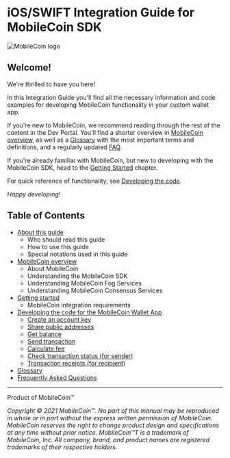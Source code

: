 # iOS/SWIFT Integration Guide for MobileCoin SDK

![MobileCoin logo](docs/docs/images/mobilecoin-logo.png)

## Welcome!

We're thrilled to have you here!

In this Integration Guide you'll find all the necessary information and code examples for developing MobileCoin functionality in your custom wallet app.

If you're new to MobileCoin, we recommend reading through the rest of the content in the Dev Portal. You'll find a shorter overview in [MobileCoin overview](mobilecoin.md), as well as a [Glossary](glossary.md) with the most important terms and definitions, and a regularly updated [FAQ](faq.md).

If you're already familiar with MobileCoin, but new to developing with the MobileCoin SDK, head to the [Getting Started](getting-started.md) chapter.

For quick reference of functionality, see [Developing the code](dev-overview/).

*Happy developing!*

## Table of Contents

* [About this guide](about.md)
  * Who should read this guide
  * How to use this guide
  * Special notations used in this guide
* [MobileCoin overview](/docs/mobilecoin.md)
  * About MobileCoin
  * Understanding the MobileCoin SDK
  * Understanding MobileCoin Fog Services
  * Understanding MobileCoin Consensus Services
* [Getting started](getting-started.md)
  * MobileCoin integration requirements
* [Developing the code for the MobileCoin Wallet App](dev-overview/)
  * [Create an account key](dev-overview/create-account-key.md)
  * [Share public addresses](dev-overview/share-public-addresses.md)
  * [Get balance](dev-overview/get-balance.md)
  * [Send transaction](dev-overview/send-transaction.md)
  * [Calculate fee](dev-overview/calculate-fee.md)
  * [Check transaction status (for sender)](dev-overview/check-transaction-status.md)
  * [Transaction receipts (for recipient)](dev-overview/transaction-receipts.md)
* [Glossary](glossary.md)
* [Frequently Asked Questions](faq.md)

---

Product of MobileCoin™

_Copyright © 2021 MobileCoin™. No part of this manual may be reproduced in whole or in part without the express written permission of MobileCoin. MobileCoin reserves the right to change product design and specifications at any time without prior notice. MobileCoin™T is a trademark of MobileCoin, Inc. All company, brand, and product names are registered trademarks of their respective holders._
